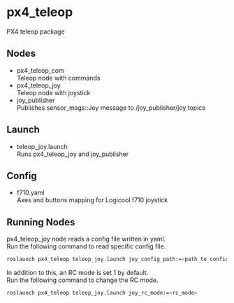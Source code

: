 # px4_teleop
PX4 teleop package

## Nodes
- px4_teleop_com  
  Teleop node with commands
- px4_teleop_joy  
  Teleop node with joystick
- joy_publisher  
  Publishes sensor_msgs::Joy message to /joy_publisher/joy topics

## Launch
- teleop_joy.launch  
  Runs px4_teleop_joy and joy_publisher
  
## Config
- f710.yaml  
  Axes and buttons mapping for Logicool f710 joystick

## Running Nodes
px4_teleop_joy node reads a config file written in yaml.  
Run the following command to read specific config file.  
```bash
roslaunch px4_teleop teleop_joy.launch joy_config_path:=<path_to_config>
```

In addition to this, an RC mode is set 1 by default.  
Run the following command to change the RC mode.  
```bash
roslaunch px4_teleop teleop_joy.launch joy_rc_mode:=<rc_mode>
```
